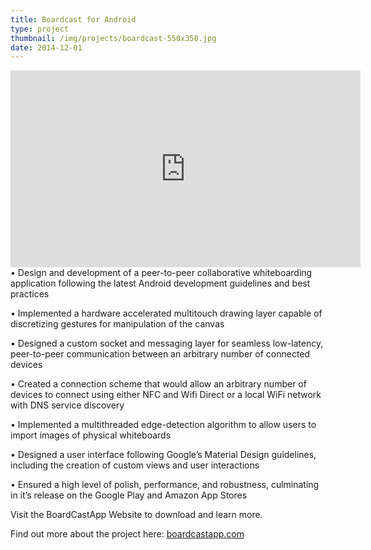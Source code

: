 ```yaml
---
title: Boardcast for Android
type: project
thumbnail: /img/projects/boardcast-550x350.jpg
date: 2014-12-01
---
```

<div class="embed-responsive embed-responsive-16by9">
<iframe width="560" height="315" src="https://www.youtube.com/embed/CUDMqm04WdI" frameborder="0" allowfullscreen></iframe>
</div>
•	Design and development of a peer-to-peer collaborative whiteboarding application following the latest Android development guidelines and best practices

•	Implemented a hardware accelerated multitouch drawing layer capable of discretizing gestures for manipulation of the canvas

•	Designed a custom socket and messaging layer for seamless low-latency, peer-to-peer communication between an arbitrary number of connected devices

•	Created a connection scheme that would allow an arbitrary number of devices to connect using either NFC and Wifi Direct or a local WiFi network with DNS service discovery

•	Implemented a multithreaded edge-detection algorithm to allow users to import images of physical whiteboards

•	Designed a user interface following Google’s Material Design guidelines, including the creation of custom views and user interactions

•	Ensured a high level of polish, performance, and robustness, culminating in it’s release on the Google Play and Amazon App Stores

Visit the BoardCastApp Website to download and learn more.

Find out more about the project here: <a href="http://boardcastapp.com/">boardcastapp.com</a>